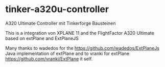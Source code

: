 # tinker-a320u-controller
A320 Ultimate Controller mit Tinkerforge Bausteinen

This is a integration von XPLANE 11 and the FlightFactor A320 Ultimate based on extPlane and ExtPlaneJS

Many thanks to wadedos for the https://github.com/wadedos/ExtPlaneJs Java implementation of extPlane and to vranki for extPlane https://github.com/vranki/ExtPlane it self.

